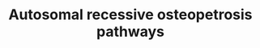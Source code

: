 ---
annotations:
- id: DOID:0110944
  parent: genetic disease
  type: Disease Ontology
  value: autosomal recessive osteopetrosis 4
- id: DOID:0110940
  parent: genetic disease
  type: Disease Ontology
  value: autosomal recessive osteopetrosis 8
- id: DOID:0110946
  parent: genetic disease
  type: Disease Ontology
  value: autosomal recessive osteopetrosis 7
- id: CL:0000092
  parent: animal cell
  type: Cell Type Ontology
  value: osteoclast
- id: DOID:0110945
  parent: genetic disease
  type: Disease Ontology
  value: autosomal recessive osteopetrosis 6
- id: DOID:0110941
  parent: genetic disease
  type: Disease Ontology
  value: autosomal recessive osteopetrosis 3
- id: DOID:0111542
  parent: genetic disease
  type: Disease Ontology
  value: familial expansile osteolysis
- id: PW:0000003
  parent: signaling pathway
  type: Pathway Ontology
  value: signaling pathway
- id: DOID:0110942
  parent: genetic disease
  type: Disease Ontology
  value: autosomal recessive osteopetrosis 1
- id: DOID:0110943
  parent: genetic disease
  type: Disease Ontology
  value: autosomal recessive osteopetrosis 2
- id: DOID:0110939
  parent: genetic disease
  type: Disease Ontology
  value: autosomal recessive osteopetrosis 5
authors:
- Rlee
- Khanspers
- Egonw
- Eweitz
citedin:
- link: PMC12106470
  title: 'Glypican-3 regulated epithelial mesenchymal transformation-related genes
    in osteosarcoma: based on comprehensive tumor microenvironment profiling (2025)'
communities:
- SkeletalDysplasia
description: 'Taken from Osteopetrosis: genetics, treatment and new insights into
  osteoclast function by [Cristina Sobacchi, Ansgar Schulz, Fraser P. Coxon, Anna
  Villa and Miep H. Helfrich](https://www.ncbi.nlm.nih.gov/pubmed/23877423).  The
  osteopetroses are genetic diseases characterized by increased bone mass and density
  due to a failure in bone resorption. Two major forms can be distinguished on the
  basis of their mode of inheritance: autosomal dominant osteopetrosis (ADO, formerly
  known as Albers-Schönberg disease), is usually considered an adult-onset, more benign
  form (and has been comprehensively reviewed elsewhere); whereas autosomal recessive
  osteopetrosis (ARO), also termed malignant infantile osteopetrosis, presents soon
  after birth, is often severe and leads to death if left untreated.  Mechanisms underlying
  osteoclast-‑rich ARO: Ruffled border formation and bone resorption by osteoclasts
  are dependent on secretory lysosome trafficking. Genes implicated in osteoclast-‑rich
  autosomal recessive osteopetrosis encode proteins that localize to secretory lysosomes
  in osteoclasts. TCIRG1 encodes the a3 subunit of the V0 complex, part of the V‑ATPase
  proton pump that acidifies endosomes and lysosomes; CLCN7 encodes ClC‑7, the Cl–
  antiporter responsible for increasing lumenal Cl– concentration; OSTM1 encodes the
  β‑subunit of CIC‑7; PLEKHM1 encodes a cytosolic protein that binds to the active
  (GTP-‑bound) form of Rab7, which is associated with late endosomes and lysosomes;
  and SNX10 encodes sorting nexin 10, which localizes to endosomes via a phosphoinositide-‑binding
  PX domain. This domain also interacts with the V1 complex D subunit of V‑ATPase,
  raising the possibility that SNX10 is involved in trafficking of V‑ATPase. ARO-‑causing
  mutations in all five genes disrupt trafficking of secretory lysosomes, thereby
  impairing ruffled-‑border formation and bone resorption. Osteoclast formation and
  adhesion to bone through the sealing zone are unaffected.  Mechanisms underlying
  osteoclast-‑poor ARO: Osteoclastogenesis is dependent on the RANK signalling pathway.
  In normal osteoclasts, binding of RANKL recruits TRAF6, which releases NFκB from
  its phosphorylated inhibitor IκB. NFκB translocates to the nucleus and regulates
  transcription of key osteoclast genes. Osteopetrosis-‑causing mutations in TNFRSF11A
  (which encodes RANK) either reduce protein expression at the plasma membrane  or
  impair RANKL binding, which leads to the loss of NFκB signalling and prevents differentiation
  and fusion of osteoclast precursors. Similarly, osteoclast differentiation defects
  are seen if osteopetrosis-‑causing mutations in TNFSF11 (which encodes RANKL) are
  present. Mutations identified so far lead to reduced RANKL trimerization or impaired
  RANK binding. Osteoclast formation studies in vitro reveal these two distinct osteoclast-‑poor
  forms of ARO: those in which osteoclastogenesis cannot be induced by synthetic RANKL
  (TNFRSF11A-‑related ARO) and those in which osteoclastogenesis can be induced by
  synthetic RANKL, resulting in osteoclasts that function normally (TNFSF11-‑related
  ARO).   Linked with a dotted arrow to the GeneProduct nodes are diseases caused
  by mutation in the respective gene.'
last-edited: 2025-10-31
ndex: 238d70a3-8b6d-11eb-9e72-0ac135e8bacf
organisms:
- Homo sapiens
redirect_from:
- /index.php/Pathway:WP4788
- /instance/WP4788
- /instance/WP4788_r140975
revision: r140975
schema-jsonld:
- '@context': https://schema.org/
  '@id': https://wikipathways.github.io/pathways/WP4788.html
  '@type': Dataset
  creator:
    '@type': Organization
    name: WikiPathways
  description: 'Taken from Osteopetrosis: genetics, treatment and new insights into
    osteoclast function by [Cristina Sobacchi, Ansgar Schulz, Fraser P. Coxon, Anna
    Villa and Miep H. Helfrich](https://www.ncbi.nlm.nih.gov/pubmed/23877423).  The
    osteopetroses are genetic diseases characterized by increased bone mass and density
    due to a failure in bone resorption. Two major forms can be distinguished on the
    basis of their mode of inheritance: autosomal dominant osteopetrosis (ADO, formerly
    known as Albers-Schönberg disease), is usually considered an adult-onset, more
    benign form (and has been comprehensively reviewed elsewhere); whereas autosomal
    recessive osteopetrosis (ARO), also termed malignant infantile osteopetrosis,
    presents soon after birth, is often severe and leads to death if left untreated.  Mechanisms
    underlying osteoclast-‑rich ARO: Ruffled border formation and bone resorption
    by osteoclasts are dependent on secretory lysosome trafficking. Genes implicated
    in osteoclast-‑rich autosomal recessive osteopetrosis encode proteins that localize
    to secretory lysosomes in osteoclasts. TCIRG1 encodes the a3 subunit of the V0
    complex, part of the V‑ATPase proton pump that acidifies endosomes and lysosomes;
    CLCN7 encodes ClC‑7, the Cl– antiporter responsible for increasing lumenal Cl–
    concentration; OSTM1 encodes the β‑subunit of CIC‑7; PLEKHM1 encodes a cytosolic
    protein that binds to the active (GTP-‑bound) form of Rab7, which is associated
    with late endosomes and lysosomes; and SNX10 encodes sorting nexin 10, which localizes
    to endosomes via a phosphoinositide-‑binding PX domain. This domain also interacts
    with the V1 complex D subunit of V‑ATPase, raising the possibility that SNX10
    is involved in trafficking of V‑ATPase. ARO-‑causing mutations in all five genes
    disrupt trafficking of secretory lysosomes, thereby impairing ruffled-‑border
    formation and bone resorption. Osteoclast formation and adhesion to bone through
    the sealing zone are unaffected.  Mechanisms underlying osteoclast-‑poor ARO:
    Osteoclastogenesis is dependent on the RANK signalling pathway. In normal osteoclasts,
    binding of RANKL recruits TRAF6, which releases NFκB from its phosphorylated inhibitor
    IκB. NFκB translocates to the nucleus and regulates transcription of key osteoclast
    genes. Osteopetrosis-‑causing mutations in TNFRSF11A (which encodes RANK) either
    reduce protein expression at the plasma membrane  or impair RANKL binding, which
    leads to the loss of NFκB signalling and prevents differentiation and fusion of
    osteoclast precursors. Similarly, osteoclast differentiation defects are seen
    if osteopetrosis-‑causing mutations in TNFSF11 (which encodes RANKL) are present.
    Mutations identified so far lead to reduced RANKL trimerization or impaired RANK
    binding. Osteoclast formation studies in vitro reveal these two distinct osteoclast-‑poor
    forms of ARO: those in which osteoclastogenesis cannot be induced by synthetic
    RANKL (TNFRSF11A-‑related ARO) and those in which osteoclastogenesis can be induced
    by synthetic RANKL, resulting in osteoclasts that function normally (TNFSF11-‑related
    ARO).   Linked with a dotted arrow to the GeneProduct nodes are diseases caused
    by mutation in the respective gene.'
  keywords:
  - CLCN7
  - Cl⁻
  - H⁺
  - IKBKB
  - NFKB1
  - OSTM1
  - PLEKHM1
  - RAB7A
  - SNX10
  - TCIRG1
  - TNFRSF11A
  - TNFSF11
  - TRAF6
  license: CC0
  name: Autosomal recessive osteopetrosis pathways
seo: CreativeWork
title: Autosomal recessive osteopetrosis pathways
wpid: WP4788
---